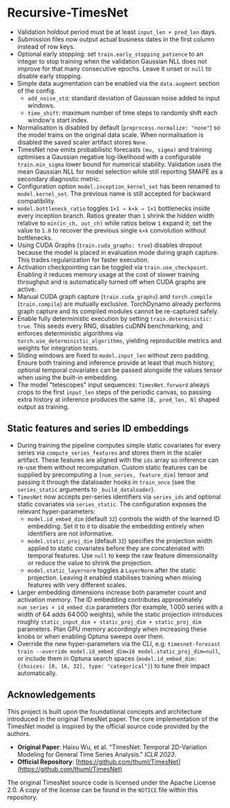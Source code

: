 # Recursive-TimesNet

- Validation holdout period must be at least `input_len + pred_len` days.
- Submission files now output actual business dates in the first column instead of row keys.
- Optional early stopping: set `train.early_stopping_patience` to an integer to stop training
  when the validation Gaussian NLL does not improve for that many consecutive epochs. Leave it unset or
  `null` to disable early stopping.
- Simple data augmentation can be enabled via the `data.augment` section of the config.
  - `add_noise_std`: standard deviation of Gaussian noise added to input windows.
  - `time_shift`: maximum number of time steps to randomly shift each window's start index.
- Normalisation is disabled by default (`preprocess.normalize: "none"`) so the model trains on
  the original data scale. When normalisation is disabled the saved scaler artifact stores `None`.
- TimesNet now emits probabilistic forecasts `(mu, sigma)` and training optimises a Gaussian
  negative log-likelihood with a configurable `train.min_sigma` lower bound for numerical
  stability. Validation uses the mean Gaussian NLL for model selection while still reporting
  SMAPE as a secondary diagnostic metric.
- Configuration option `model.inception_kernel_set` has been renamed to `model.kernel_set`. The previous name is still accepted for backward compatibility.
- `model.bottleneck_ratio` toggles ``1×1 → k×k → 1×1`` bottlenecks inside every inception branch.
  Ratios greater than ``1`` shrink the hidden width relative to ``min(in_ch, out_ch)`` while ratios
  below ``1`` expand it; set the value to ``1.0`` to recover the previous single ``k×k`` convolution
  without bottlenecks.
- Using CUDA Graphs (`train.cuda_graphs: true`) disables dropout because the model is placed in evaluation mode during graph capture. This trades regularization for faster execution.
- Activation checkpointing can be toggled via `train.use_checkpoint`. Enabling it reduces memory usage at the cost of slower training throughput and is automatically turned off when CUDA graphs are active.
- Manual CUDA graph capture (`train.cuda_graphs`) and `torch.compile` (`train.compile`) are mutually exclusive. TorchDynamo already performs graph capture and its compiled modules cannot be re-captured safely.
- Enable fully deterministic execution by setting `train.deterministic: true`. This seeds every RNG, disables cuDNN benchmarking, and enforces deterministic algorithms via `torch.use_deterministic_algorithms`, yielding reproducible metrics and weights for integration tests.
- Sliding windows are fixed to `model.input_len` without zero padding. Ensure both training and inference provide at least that much history; optional temporal covariates can be passed alongside the values tensor when using the built-in embedding.
- The model "telescopes" input sequences: `TimesNet.forward` always crops to the first `input_len` steps of the periodic canvas, so passing extra history at inference produces the same `[B, pred_len, N]` shaped output as training.

## Static features and series ID embeddings

- During training the pipeline computes simple static covariates for every series via `compute_series_features` and stores them in the scaler artifact. These features are aligned with the `ids` array so inference can re-use them without recomputation. Custom static features can be supplied by precomputing a `[num_series, feature_dim]` tensor and passing it through the dataloader hooks in `train_once` (see the `series_static` arguments to `_build_dataloader`).
- `TimesNet` now accepts per-series identifiers via `series_ids` and optional static covariates via `series_static`. The configuration exposes the relevant hyper-parameters:
  - `model.id_embed_dim` (default `32`) controls the width of the learned ID embedding. Set it to `0` to disable the embedding entirely when identifiers are not informative.
  - `model.static_proj_dim` (default `32`) specifies the projection width applied to static covariates before they are concatenated with temporal features. Use `null` to keep the raw feature dimensionality or reduce the value to shrink the projection.
  - `model.static_layernorm` toggles a `LayerNorm` after the static projection. Leaving it enabled stabilises training when mixing features with very different scales.
- Larger embedding dimensions increase both parameter count and activation memory. The ID embedding contributes approximately `num_series × id_embed_dim` parameters (for example, 1 000 series with a width of 64 adds 64 000 weights), while the static projection introduces roughly `static_input_dim × static_proj_dim + static_proj_dim` parameters. Plan GPU memory accordingly when increasing these knobs or when enabling Optuna sweeps over them.
- Override the new hyper-parameters via the CLI, e.g. `timesnet-forecast train --override model.id_embed_dim=16 model.static_proj_dim=null`, or include them in Optuna search spaces (`model.id_embed_dim: {choices: [0, 16, 32], type: "categorical"}`) to tune their impact automatically.

## Acknowledgements

This project is built upon the foundational concepts and architecture introduced in the original TimesNet paper. The core implementation of the TimesNet model is inspired by the official source code provided by the authors.

- **Original Paper**: Haixu Wu, et al. "TimesNet: Temporal 2D-Variation Modeling for General Time Series Analysis." *ICLR 2023*.
- **Official Repository**: [https://github.com/thuml/TimesNet](https://github.com/thuml/TimesNet)

The original TimesNet source code is licensed under the Apache License 2.0. A copy of the license can be found in the `NOTICE` file within this repository.
